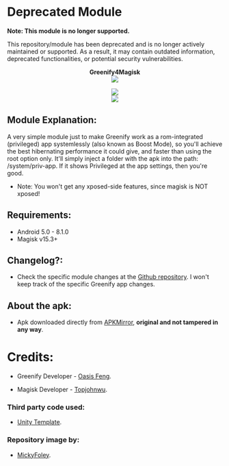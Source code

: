 # Deprecated Module

**Note: This module is no longer supported.**

This repository/module has been deprecated and is no longer actively maintained or supported. As a result, it may contain outdated information, deprecated functionalities, or potential security vulnerabilities.


<p align="center">
<b> Greenify4Magisk </b><br>
  <img src="http://i.imgur.com/RTIZiTb.png">
</p>

<p align="center">
 <a href="https://forum.xda-developers.com/apps/magisk/module-greenify4magisk-t3606277"><img src="https://img.shields.io/badge/XDA-Thread-yellow.svg?longCache=true&style=flat-square"></a><br /><a href="https://t.me/Greenify4Magisk"><img src="https://img.shields.io/badge/Telegram-Channel-blue.svg?longCache=true&style=flat-square"></a>
</p>

## Module Explanation:
A very simple module just to make Greenify work as a rom-integrated (privileged) app systemlessly (also known as Boost Mode), so you'll achieve the best hibernating performance it could give, and faster than using the root option only. It'll simply inject a folder with the apk into the path: /system/priv-app. If it shows Privileged at the app settings, then you're good.

* Note: You won't get any xposed-side features, since magisk is NOT xposed!

## Requirements: 
- Android 5.0 - 8.1.0
- Magisk v15.3+

## Changelog?:
* Check the specific module changes at the [Github repository](https://github.com/Magisk-Modules-Repo/Greenify4Magisk "Module Github repository"). I won't keep track of the specific Greenify app changes.

## About the apk:
* Apk downloaded directly from [APKMirror](http://www.apkmirror.com/apk/oasis-feng/greenify/ "Greenify's APKMirror page"), **original and not tampered in any way**.

# Credits:
* Greenify Developer - [Oasis Feng](https://play.google.com/store/apps/details?id=com.oasisfeng.greenify "Greenify's Play Store page").

* Magisk Developer - [Topjohnwu](https://forum.xda-developers.com/apps/magisk/official-magisk-v7-universal-systemless-t3473445 "Magisk official XDA thread").

### Third party code used:
* [Unity Template](https://github.com/Zackptg5/Unity "Template's repository").

### Repository image by:
* [MickyFoley](https://forum.xda-developers.com/member.php?u=4549254 "Author's XDA profile").

